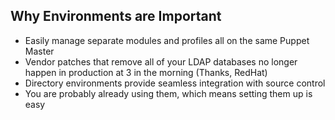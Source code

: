 ## Why Environments are Important

* Easily manage separate modules and profiles all on the same Puppet Master
* Vendor patches that remove all of your LDAP databases no longer happen in production at 3 in the morning (Thanks, RedHat)
* Directory environments provide seamless integration with source control
* You are probably already using them, which means setting them up is easy
